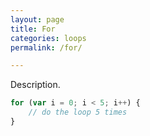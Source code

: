 ```yaml
---
layout: page
title: For
categories: loops
permalink: /for/

---
```


Description.

```js
for (var i = 0; i < 5; i++) {
	// do the loop 5 times
}
```
